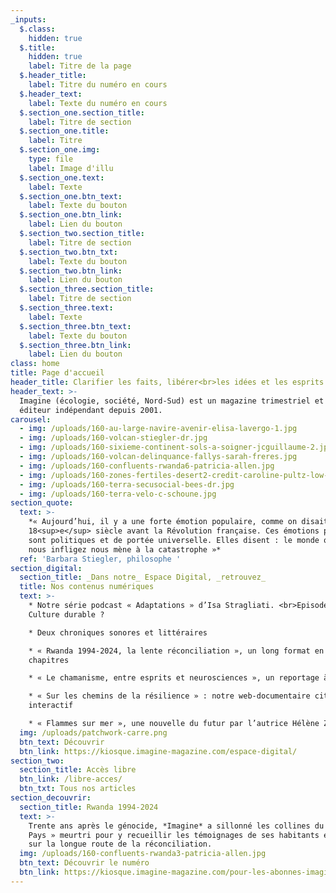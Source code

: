 ```yaml
---
_inputs:
  $.class:
    hidden: true
  $.title:
    hidden: true
    label: Titre de la page
  $.header_title:
    label: Titre du numéro en cours
  $.header_text:
    label: Texte du numéro en cours
  $.section_one.section_title:
    label: Titre de section
  $.section_one.title:
    label: Titre
  $.section_one.img:
    type: file
    label: Image d'illu
  $.section_one.text:
    label: Texte
  $.section_one.btn_text:
    label: Texte du bouton
  $.section_one.btn_link:
    label: Lien du bouton
  $.section_two.section_title:
    label: Titre de section
  $.section_two.btn_txt:
    label: Texte du bouton
  $.section_two.btn_link:
    label: Lien du bouton
  $.section_three.section_title:
    label: Titre de section
  $.section_three.text:
    label: Texte
  $.section_three.btn_text:
    label: Texte du bouton
  $.section_three.btn_link:
    label: Lien du bouton
class: home
title: Page d'accueil
header_title: Clarifier les faits, libérer<br>les idées et les esprits
header_text: >-
  Imagine (écologie, société, Nord-Sud) est un magazine trimestriel et un
  éditeur indépendant depuis 2001.
carousel:
  - img: /uploads/160-au-large-navire-avenir-elisa-lavergo-1.jpg
  - img: /uploads/160-volcan-stiegler-dr.jpg
  - img: /uploads/160-sixieme-continent-sols-a-soigner-jcguillaume-2.jpg
  - img: /uploads/160-volcan-delinquance-fallys-sarah-freres.jpg
  - img: /uploads/160-confluents-rwanda6-patricia-allen.jpg
  - img: /uploads/160-zones-fertiles-desert2-credit-caroline-pultz-low-tech-lab.jpg
  - img: /uploads/160-terra-secusocial-bees-dr.jpg
  - img: /uploads/160-terra-velo-c-schoune.jpg
section_quote:
  text: >-
    *« Aujourd’hui, il y a une forte émotion populaire, comme on disait au
    18<sup>e</sup> siècle avant la Révolution française. Ces émotions populaires
    sont politiques et de portée universelle. Elles disent : le monde que vous
    nous infligez nous mène à la catastrophe »*
  ref: 'Barbara Stiegler, philosophe '
section_digital:
  section_title: _Dans notre_ Espace Digital, _retrouvez_
  title: Nos contenus numériques
  text: >-
    * Notre série podcast « Adaptations » d’Isa Stragliati. <br>Episode 3 :
    Culture durable ?

    * Deux chroniques sonores et littéraires

    * « Rwanda 1994-2024, la lente réconciliation », un long format en six
    chapitres

    * « Le chamanisme, entre esprits et neurosciences », un reportage à écouter

    * « Sur les chemins de la résilience » : notre web-documentaire citoyen et
    interactif

    * « Flammes sur mer », une nouvelle du futur par l’autrice Hélène Zimmer
  img: /uploads/patchwork-carre.png
  btn_text: Découvrir
  btn_link: https://kiosque.imagine-magazine.com/espace-digital/
section_two:
  section_title: Accès libre
  btn_link: /libre-acces/
  btn_txt: Tous nos articles
section_decouvrir:
  section_title: Rwanda 1994-2024
  text: >-
    Trente ans après le génocide, *Imagine* a sillonné les collines du « Petit
    Pays » meurtri pour y recueillir les témoignages de ses habitants engagés
    sur la longue route de la réconciliation.
  img: /uploads/160-confluents-rwanda3-patricia-allen.jpg
  btn_text: Découvrir le numéro
  btn_link: https://kiosque.imagine-magazine.com/pour-les-abonnes-imagine/
---
```

